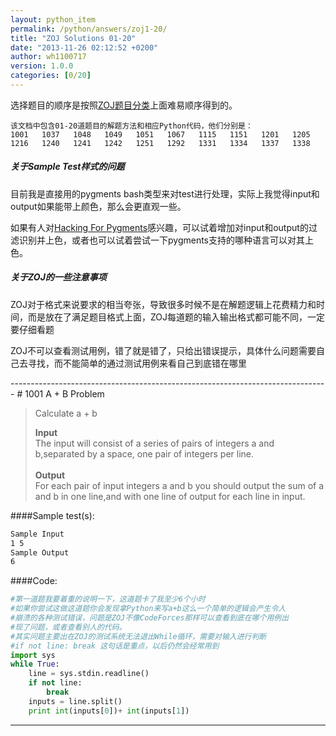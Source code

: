 ```yaml
---
layout: python_item
permalink: /python/answers/zoj1-20/
title: "ZOJ Solutions 01-20"
date: "2013-11-26 02:12:52 +0200"
author: wh1100717
version: 1.0.0
categories: [0/20]
---
```


选择题目的顺序是按照[ZOJ题目分类](http://blog.sina.com.cn/s/blog_8019dfa70100s8ff.html)上面难易顺序得到的。


```
该文档中包含01-20道题目的解题方法和相应Python代码，他们分别是：
1001   1037   1048   1049   1051   1067   1115   1151   1201   1205
1216   1240   1241   1242   1251   1292   1331   1334   1337   1338
```
<div class="note info">
  <h5>关于Sample Test样式的问题</h5>
  <p>目前我是直接用的pygments bash类型来对test进行处理，实际上我觉得input和output如果能带上颜色，那么会更直观一些。</p>
  <p>如果有人对<a href="http://pygments.org/" target=_blank>Hacking For Pygments</a>感兴趣，可以试着增加对input和output的过滤识别并上色，或者也可以试着尝试一下pygments支持的哪种语言可以对其上色。</p>
</div>

<div class="note warning">
  <h5>关于ZOJ的一些注意事项</h5>
  <p>ZOJ对于格式来说要求的相当夸张，导致很多时候不是在解题逻辑上花费精力和时间，而是放在了满足题目格式上面，ZOJ每道题的输入输出格式都可能不同，一定要仔细看题</p>
  <p>ZOJ不可以查看测试用例，错了就是错了，只给出错误提示，具体什么问题需要自己去寻找，而不能简单的通过测试用例来看自己到底错在哪里</p>
</div>
-------------------------------------------------------------------------------
# 1001 A + B Problem

<blockquote>
<p>Calculate a + b</p>
<strong>Input</strong><br>
The input will consist of a series of pairs of integers a and b,separated by a space, one pair of integers per line.
<br>
<br>
<strong>Output</strong><br>
For each pair of input integers a and b you should output the sum of a and b in one line,and with one line of output for each line in input.
</blockquote>

####Sample test(s):

```bash
Sample Input
1 5
Sample Output
6
```

####Code:

```python
#第一道题我要着重的说明一下，这道题卡了我至少6个小时
#如果你尝试这做这道题你会发现拿Python来写a+b这么一个简单的逻辑会产生令人
#崩溃的各种测试错误，问题是ZOJ不像CodeForces那样可以查看到底在哪个用例出
#现了问题，或者查看别人的代码。
#其实问题主要出在ZOJ的测试系统无法退出While循环，需要对输入进行判断
#if not line: break 这句话是重点，以后仍然会经常用到
import sys
while True:
	line = sys.stdin.readline()
	if not line:
		break
	inputs = line.split()
	print int(inputs[0])+ int(inputs[1])
```

-------------------------------------------------------------------------------
